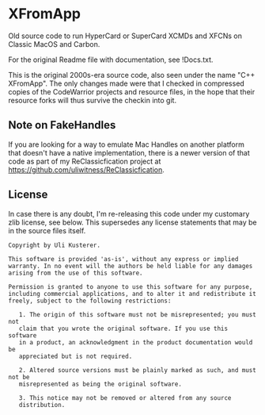 XFromApp
========

Old source code to run HyperCard or SuperCard XCMDs and XFCNs on Classic MacOS and Carbon.

For the original Readme file with documentation, see !Docs.txt.

This is the original 2000s-era source code, also seen under the name "C++ XFromApp". The only changes made were that I checked in compressed copies of the CodeWarrior projects and resource files, in the hope that their resource forks will thus survive the checkin into git.


Note on FakeHandles
-------------------

If you are looking for a way to emulate Mac Handles on another platform that doesn't have a native implementation, there is a newer version of that code as part of my ReClassicfication project at <https://github.com/uliwitness/ReClassicfication>.


License
-------

In case there is any doubt, I'm re-releasing this code under my customary zlib license, see below. This supersedes any license statements that may be in the source files itself.

	Copyright by Uli Kusterer.
	
	This software is provided 'as-is', without any express or implied
	warranty. In no event will the authors be held liable for any damages
	arising from the use of this software.
	
	Permission is granted to anyone to use this software for any purpose,
	including commercial applications, and to alter it and redistribute it
	freely, subject to the following restrictions:
	
	   1. The origin of this software must not be misrepresented; you must not
	   claim that you wrote the original software. If you use this software
	   in a product, an acknowledgment in the product documentation would be
	   appreciated but is not required.
	
	   2. Altered source versions must be plainly marked as such, and must not be
	   misrepresented as being the original software.
	
	   3. This notice may not be removed or altered from any source
	   distribution.
